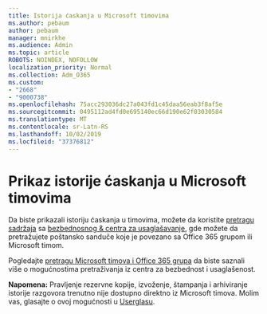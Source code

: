 ```yaml
---
title: Istorija ćaskanja u Microsoft timovima
ms.author: pebaum
author: pebaum
manager: mnirkhe
ms.audience: Admin
ms.topic: article
ROBOTS: NOINDEX, NOFOLLOW
localization_priority: Normal
ms.collection: Adm_O365
ms.custom:
- "2668"
- "9000738"
ms.openlocfilehash: 75acc293036dc27a043fd1c45daa56eab3f8af5e
ms.sourcegitcommit: 0495112ad4fd0e695140ec66d190e62f03030584
ms.translationtype: MT
ms.contentlocale: sr-Latn-RS
ms.lasthandoff: 10/02/2019
ms.locfileid: "37376812"
---
```

# <a name="viewing-chat-history-in-microsoft-teams"></a>Prikaz istorije ćaskanja u Microsoft timovima

Da biste prikazali istoriju ćaskanja u timovima, možete da koristite [pretragu sadržaja](https://sip.protection.office.com/contentsearchbeta?ContentOnly=1) sa [bezbednosnog & centra za usaglašavanje](https://sip.protection.office.com/insightdashboard), gde možete da pretražujete poštansko sanduče koje je povezano sa Office 365 grupom ili Microsoft timom. 

Pogledajte [pretragu Microsoft timova i Office 365 grupa](https://docs.microsoft.com/office365/securitycompliance/content-search#searching-microsoft-teams-and-office-365-groups) da biste saznali više o mogućnostima pretraživanja iz centra za bezbednost i usaglašenost. 

**Napomena:** Pravljenje rezervne kopije, izvoženje, štampanja i arhiviranje istorije razgovora trenutno nije dostupno direktno iz Microsoft timova. Molim vas, glasajte o ovoj mogućnosti u [Userglasu](https://microsoftteams.uservoice.com/forums/555103-public/suggestions/16982542-backup-export-printing-archive-options?page=2&per_page=20). 